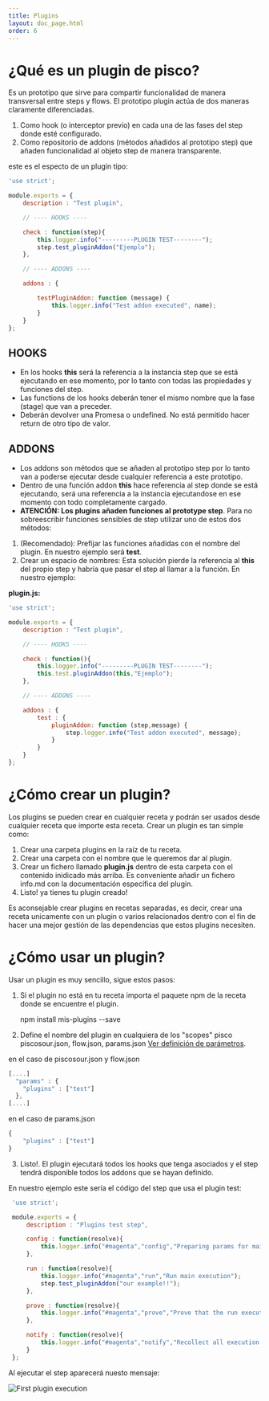 ```yaml
---
title: Plugins
layout: doc_page.html
order: 6
---
```


# ¿Qué es un plugin de pisco?

Es un prototipo que sirve para compartir funcionalidad de manera transversal entre steps y flows. El prototipo plugin actúa de dos maneras claramente diferenciadas.

 1. Como hook (o interceptor previo) en cada una de las fases del step donde esté configurado.
 2. Como repositorio de addons (métodos añadidos al prototipo step) que añaden funcionalidad al objeto step de manera transparente.

este es el especto de un plugin tipo:

```js
'use strict';

module.exports = {
    description : "Test plugin",

    // ---- HOOKS ----

    check : function(step){
        this.logger.info("---------PLUGIN TEST--------");
        step.test_pluginAddon("Ejemplo");
    },

    // ---- ADDONS ----

    addons : {

        testPluginAddon: function (message) {
            this.logger.info("Test addon executed", name);
        }
    }
};
```

## HOOKS
 - En los hooks **this** será la referencia a la instancia step que se está ejecutando en ese momento, por lo tanto con todas las propiedades y funciones del step.
 - Las functions de los hooks deberán tener el mismo nombre que la fase (stage) que van a preceder.
 - Deberán devolver una Promesa o undefined. No está permitido hacer return de otro tipo de valor.

## ADDONS
 - Los addons son métodos que se añaden al prototipo step por lo tanto van a poderse ejecutar desde cualquier referencia a este prototipo.
 - Dentro de una función addon **this** hace referencia al step donde se está ejecutando, será una referencia a la instancia ejecutandose en ese momento con todo completamente cargado.
 - **ATENCIÓN: Los plugins añaden funciones al prototype step**. Para no sobreescribir funciones sensibles de step utilizar uno de estos dos métodos:

  1. (Recomendado): Prefijar las funciones añadidas con el nombre del plugin. En nuestro ejemplo será **test**.
  2. Crear un espacio de nombres: Esta solución pierde la referencia al **this** del propio step y habría que pasar el step al llamar a la función. En nuestro ejemplo:

  **plugin.js:**

```js
'use strict';

module.exports = {
    description : "Test plugin",

    // ---- HOOKS ----

    check : function(){
        this.logger.info("---------PLUGIN TEST--------");
        this.test.pluginAddon(this,"Ejemplo");
    },

    // ---- ADDONS ----

    addons : {
        test : {
            pluginAddon: function (step,message) {
                step.logger.info("Test addon executed", message);
            }
        }
    }
};
```


# ¿Cómo crear un plugin?

Los plugins se pueden crear en cualquier receta y podrán ser usados desde cualquier receta que importe esta receta. Crear un plugin es tan simple como:

1. Crear una carpeta plugins en la raíz de tu receta.
2. Crear una carpeta con el nombre que le queremos dar al plugin.
3. Crear un fichero llamado **plugin.js** dentro de esta carpeta con el contenido inidicado más arriba. Es conveniente añadir un fichero info.md con la documentación específica del plugin.
4. Listo! ya tienes tu plugin creado!

Es aconsejable crear plugins en recetas separadas, es decir, crear una receta unicamente con un plugin o varios relacionados dentro con el fin de hacer una mejor gestión de las dependencias que estos plugins necesiten.

# ¿Cómo usar un plugin?

Usar un plugin es muy sencillo, sigue estos pasos:

1. Si el plugin no está en tu receta importa el paquete npm de la receta donde se encuentre el plugin.

    npm install mis-plugins --save

2. Define el nombre del plugin en cualquiera de los "scopes" pisco piscosour.json, flow.json, params.json [Ver definición de parámetros](Load_Parameters.md).

en el caso de piscosour.json y flow.json

```js
[....]
  "params" : {
    "plugins" : ["test"]
  },
[....]
```

en el caso de params.json

```js
{
    "plugins" : ["test"]
}
```

3. Listo!. El plugin ejecutará todos los hooks que tenga asociados y el step tendrá disponible todos los addons que se hayan definido.

 En nuestro ejemplo este sería el código del step que usa el plugin test:

```js
 'use strict';

 module.exports = {
     description : "Plugins test step",

     config : function(resolve){
         this.logger.info("#magenta","config","Preparing params for main execution");
     },

     run : function(resolve){
         this.logger.info("#magenta","run","Run main execution");
         step.test_pluginAddon("our example!!");
     },

     prove : function(resolve){
         this.logger.info("#magenta","prove","Prove that the run execution was ok");
     },

     notify : function(resolve){
         this.logger.info("#magenta","notify","Recollect all execution information and notify");
     }
 };

```

Al ejecutar el step aparecerá nuesto mensaje:

![First plugin execution](images/plugins1.png)
